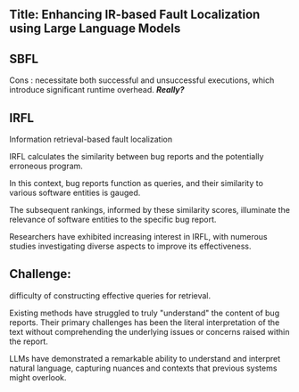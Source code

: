 ## Title: Enhancing IR-based Fault Localization using Large Language Models

## SBFL

Cons : necessitate both successful and unsuccessful executions, which introduce significant runtime overhead. ***Really?***

## IRFL
Information retrieval-based fault localization

IRFL calculates the similarity between bug reports and the potentially erroneous program.

In this context, bug reports function as queries, and their similarity to various software entities is gauged.

The subsequent rankings, informed by these similarity scores, illuminate the relevance of software entities to the specific bug report.

Researchers have exhibited increasing interest in IRFL, with numerous studies investigating diverse aspects to improve its effectiveness.


## Challenge:
difficulty of constructing effective queries for retrieval.

Existing methods have struggled to truly "understand" the content of bug reports. Their primary challenges has been the literal interpretation of the text without comprehending the underlying issues or concerns raised within the report.

LLMs have demonstrated a remarkable ability to understand and interpret natural language, capturing nuances and contexts that previous systems might overlook.